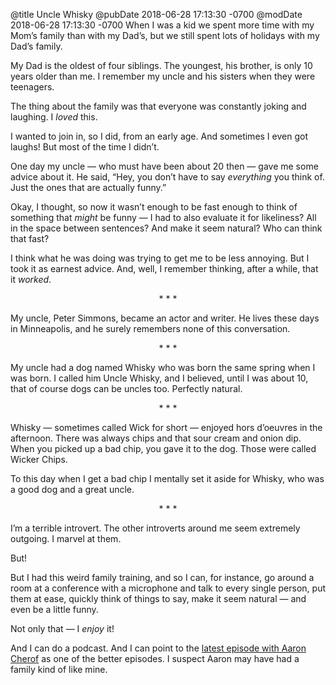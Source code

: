 @title Uncle Whisky
@pubDate 2018-06-28 17:13:30 -0700
@modDate 2018-06-28 17:13:30 -0700
When I was a kid we spent more time with my Mom’s family than with my Dad’s, but we still spent lots of holidays with my Dad’s family.

My Dad is the oldest of four siblings. The youngest, his brother, is only 10 years older than me. I remember my uncle and his sisters when they were teenagers.

The thing about the family was that everyone was constantly joking and laughing. I *loved* this.

I wanted to join in, so I did, from an early age. And sometimes I even got laughs! But most of the time I didn’t.

One day my uncle — who must have been about 20 then — gave me some advice about it. He said, “Hey, you don’t have to say *everything* you think of. Just the ones that are actually funny.”

Okay, I thought, so now it wasn’t enough to be fast enough to think of something that *might* be funny — I had to also evaluate it for likeliness? All in the space between sentences? And make it seem natural? Who can think that fast?

I think what he was doing was trying to get me to be less annoying. But I took it as earnest advice. And, well, I remember thinking, after a while, that it *worked*.

<p style="text-align:center">* * *</p>

My uncle, Peter Simmons, became an actor and writer. He lives these days in Minneapolis, and he surely remembers none of this conversation.

<p style="text-align:center">* * *</p>

My uncle had a dog named Whisky who was born the same spring when I was born. I called him Uncle Whisky, and I believed, until I was about 10, that of course dogs can be uncles too. Perfectly natural.

<p style="text-align:center">* * *</p>

Whisky — sometimes called Wick for short — enjoyed hors d’oeuvres in the afternoon. There was always chips and that sour cream and onion dip. When you picked up a bad chip, you gave it to the dog. Those were called Wicker Chips.

To this day when I get a bad chip I mentally set it aside for Whisky, who was a good dog and a great uncle.

<p style="text-align:center">* * *</p>

I’m a terrible introvert. The other introverts around me seem extremely outgoing. I marvel at them.

But!

But I had this weird family training, and so I can, for instance, go around a room at a conference with a microphone and talk to every single person, put them at ease, quickly think of things to say, make it seem natural — and even be a little funny.

Not only that — I *enjoy* it!

And I can do a podcast. And I can point to the [latest episode with Aaron Cherof](https://theomnishow.omnigroup.com/episode/aaron-cherof-support-human) as one of the better episodes. I suspect Aaron may have had a family kind of like mine.
